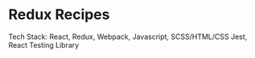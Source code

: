 # Redux Recipes

Tech Stack:
React, Redux, Webpack, Javascript, SCSS/HTML/CSS
Jest, React Testing Library
